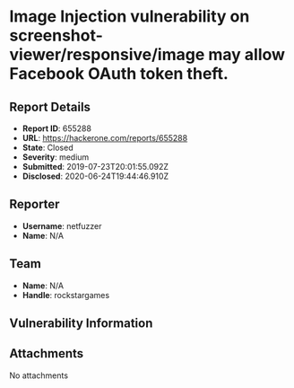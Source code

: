 # Image Injection vulnerability on screenshot-viewer/responsive/image may allow Facebook OAuth token theft.

## Report Details
- **Report ID**: 655288
- **URL**: https://hackerone.com/reports/655288
- **State**: Closed
- **Severity**: medium
- **Submitted**: 2019-07-23T20:01:55.092Z
- **Disclosed**: 2020-06-24T19:44:46.910Z

## Reporter
- **Username**: netfuzzer
- **Name**: N/A

## Team
- **Name**: N/A
- **Handle**: rockstargames

## Vulnerability Information


## Attachments
No attachments
